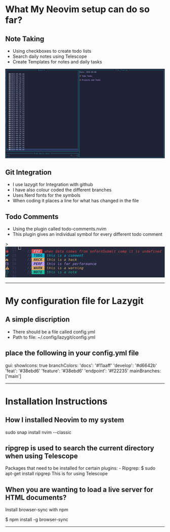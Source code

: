 <h1>What My Neovim setup can do so far?</h1>

<h2>Note Taking</h2>
<ul>
    <li>Using checkboxes to create todo lists</li>
    <li>Search daily notes using Telescope</li>
    <li>Create Templates for notes and daily tasks</li>
</ul>

<img src="./Images/daily_notes_searching.png" />

<h2>Git Integration</h2>
<ul>
    <li>I use lazygit for Integration with github</li>
    <li>I have also colour coded the different branches</li>
    <li>Uses Nerd fonts for the symbols</li>
    <li>When coding it places a line for what has changed in the file</li>
</ul>

<h2>Todo Comments</h2>
<ul>
    <li>Using the plugin called todo-comments.nvim</li>
    <li>This plugin gives an individual symbol for every different todo comment</li>
</ul>>

<img src="./Images/todo_comments.png" />

<hr>

<h1>My configuration file for Lazygit</h1>

<h2>A simple discription</h2>
<ul>
    <li>There should be a file called config.yml</li>
    <li>Path to file: ~/.config/lazygit/config.yml</li>
</ul>

<h2>place the following in your config.yml file</h2>
gui:
  showIcons: true
  branchColors:
    'docs': '#11aaff'
    'develop': '#d6642b'
    'feat': '#38ebd6'
    'feature': '#38ebd6'
    'endpoint': '#f22235'
  mainBranches: ['main']

<hr>

<h1>Installation Instructions</h1>

<h2>How I installed Neovim to my system</h2>
<p>sudo snap install nvim --classic</p>

<h2>ripgrep is used to search the current directory when using Telescope</h2>
Packages that need to be installed for certain plugins:
- Ripgrep: $ sudo apt-get install ripgrep
    This is for using Telescope

<h2>When you are wanting to load a live server for HTML documents?</h2>
<p>Install browser-sync with npm</p>
<p>$ npm install -g browser-sync</p>

<hr>
